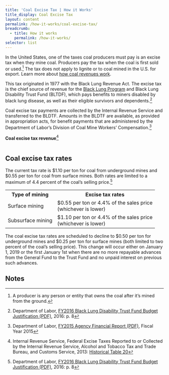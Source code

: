 ```yaml
---
title: 'Coal Excise Tax | How it Works'
title_display: Coal Excise Tax
layout: content
permalink: /how-it-works/coal-excise-tax/
breadcrumb:
  - title: How it works
    permalink: /how-it-works/
selector: list
---
```


In the United States, one of the taxes coal producers must pay is an excise tax when they mine coal. Producers pay the tax when the coal is first sold or used.[^1] The tax does not apply to lignite or to coal mined in the U.S. for export. Learn more about [how coal revenues work]({{site.baseurl}}/how-it-works/coal/).

This tax originated in 1977 with the Black Lung Revenue Act. The excise tax is the chief source of revenue for the [Black Lung Program](https://www.dol.gov/owcp/dcmwc/) and Black Lung Disability Trust Fund (BLTDF), which pays benefits to miners disabled by black lung disease, as well as their eligible survivors and dependents.[^2]

Coal excise tax payments are collected by the Internal Revenue Service and transferred to the BLDTF. Amounts in the BLDTF are available, as provided in appropriation acts, for benefit payments that are administered by the Department of Labor’s Division of Coal Mine Workers’ Compensation.[^3]

**Coal excise tax revenue**[^4]

<img src="{{site.baseurl}}/img/chart-coal-excise-tax.svg" alt="" class="">

## Coal excise tax rates

The current tax rate is $1.10 per ton for coal from underground mines and $0.55 per ton for coal from surface mines. Both rates are limited to a maximum of 4.4 percent of the coal’s selling price.[^5]

<table class="article_table">
    <tbody>
        <tr>
            <th>Type of mining</th>
            <th>Excise tax rates</th>
        </tr>
        <tr>
            <td>Surface mining</td>
            <td>
                $0.55 per ton or 4.4% of the sales price<br>
                (whichever is lower)
            </td>
        </tr>
        <tr>
            <td>Subsurface mining</td>
            <td>
                $1.10 per ton or 4.4% of the sales price<br>
                (whichever is lower)
            </td>
        </tr>
    </tbody>
</table>

The coal excise tax rates are scheduled to decline to $0.50 per ton for underground mines and $0.25 per ton for surface mines (both limited to two percent of the coal’s selling price). This change will occur either on January 1, 2019 or the first January 1st when there are no more repayable advances from the General Fund to the Trust Fund and no unpaid interest on previous such advances.

## Notes

[^1]: A producer is any person or entity that owns the coal after it’s mined from the ground.
[^2]: Department of Labor, [FY2016 Black Lung Disability Trust Fund Budget Justification (PDF)](https://www.dol.gov/sites/default/files/documents/general/budget/2016/CBJ-2016-V2-08.pdf), 2016: p. 8
[^3]: Department of Labor, [FY2015 Agency Financial Report (PDF)](https://www.dol.gov/_sec/media/reports/annual2015/2015annualreport.pdf), Fiscal Year 2015
[^4]: Internal Revenue Service, Federal Excise Taxes Reported to or Collected by the Internal Revenue Service, Alcohol and Tobacco Tax and Trade Bureau, and Customs Service, 2013: [Historical Table 20](https://www.irs.gov/uac/SOI-Tax-Stats-Historical-Table-20)
[^5]: Department of Labor, [FY2016 Black Lung Disability Trust Fund Budget Justification (PDF)](https://www.dol.gov/sites/default/files/documents/general/budget/2016/CBJ-2016-V2-08.pdf), 2016: p. 8